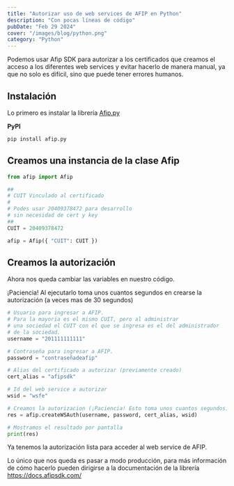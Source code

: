 ```yaml
---
title: "Autorizar uso de web services de AFIP en Python"
description: "Con pocas líneas de código"
pubDate: "Feb 29 2024"
cover: "/images/blog/python.png"
category: "Python"
---
```


Podemos usar Afip SDK para autorizar a los certificados que creamos el acceso a los diferentes web services y evitar hacerlo de manera manual, ya que no solo es difícil, sino que puede tener errores humanos.

## Instalación

Lo primero es instalar la librería [Afip.py](https://github.com/AfipSDK/afip.py)

**PyPI**

```bash
pip install afip.py
```

## Creamos una instancia de la clase Afip

```python
from afip import Afip

## 
# CUIT Vinculado al certificado
# 
# Podes usar 20409378472 para desarrollo
# sin necesidad de cert y key
## 
CUIT = 20409378472

afip = Afip({ "CUIT": CUIT })
```

## Creamos la autorización

Ahora nos queda cambiar las variables en nuestro código.

¡Paciencia! Al ejecutarlo toma unos cuantos segundos en crearse la autorización (a veces mas de 30 segundos)

```python
# Usuario para ingresar a AFIP.
# Para la mayoria es el mismo CUIT, pero al administrar
# una sociedad el CUIT con el que se ingresa es el del administrador
# de la sociedad.
username = "201111111111"

# Contraseña para ingresar a AFIP.
password = "contraseñadeafip"

# Alias del certificado a autorizar (previamente creado)
cert_alias = "afipsdk"

# Id del web service a autorizar
wsid = "wsfe"

# Creamos la autorizacion (¡Paciencia! Esto toma unos cuantos segundos)
res = afip.createWSAuth(username, password, cert_alias, wsid)

# Mostramos el resultado por pantalla
print(res)
```

Ya tenemos la autorización lista para acceder al web service de AFIP.


Lo único que nos queda es pasar a modo producción, para más información de cómo hacerlo pueden dirigirse a la documentación de la librería https://docs.afipsdk.com/